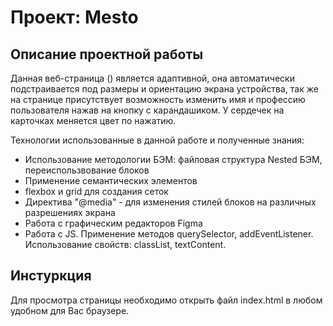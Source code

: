 # Проект: Mesto
## Описание проектной работы

Данная веб-страница () является адаптивной, она автоматически подстраивается под размеры и ориентацию экрана устройства, так же на странице присутствует возможность изменить имя и профессию пользователя нажав на кнопку с карандашиком. У сердечек на карточках меняется цвет по нажатию.

Технологии использованные в данной работе и полученные знания:
* Использование методологии БЭМ: файловая структура Nested БЭМ, переиспользвование блоков
* Применение семантических элементов
* flexbox и grid для создания сеток
* Директива "@media" - для изменения стилей блоков на различных разрешениях экрана
* Работа с графическим редакторов Figma
* Работа с JS. Применение методов querySelector, addEventListener. Использование свойств: classList, textContent.

## Инстуркция
Для просмотра страницы необходимо открыть файл index.html в любом удобном для Вас браузере.

